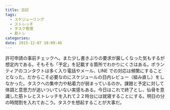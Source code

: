 ```yaml
---
title: 日記
tags:
  - スケジューリング
  - ストレッチ
  - タスク管理
  - 筋トレ
categories:
date: 2015-12-07 18:09:46
---
```


許可申請の事前チェックへ。また少し書きぶりの要求が厳しくなった気もするが想定内である。そもそも「予定」を記載する箇所でわかりにくさはある。ボランティアのコンタクトは多く入り電話やメール、LINE での対応は頻繁にすることとなった。だからこそ必要なのにスケジュールの日内レビュー（組み直し）をしなかった。タスクへの集中力や粘着力が弱まっているのか。課題と予定に対して体調と意思力が追いついていない実感もある。今日はこれで終了とし、仙骨を意識した筋トレとストレッチを入れて２２時台には就寝することにする。明日の分の時間割を入れておこう。タスクを想起することが大事だ。